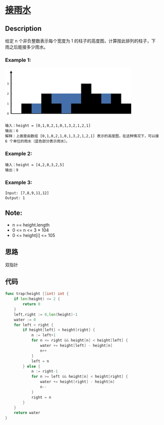 # [接雨水](https://leetcode-cn.com/problems/trapping-rain-water/)

## Description

给定 n 个非负整数表示每个宽度为 1 的柱子的高度图，计算按此排列的柱子，下雨之后能接多少雨水。

### Example 1:

![img.png](img.png)

````
输入：height = [0,1,0,2,1,0,1,3,2,1,2,1]
输出：6
解释：上面是由数组 [0,1,0,2,1,0,1,3,2,1,2,1] 表示的高度图，在这种情况下，可以接 6 个单位的雨水（蓝色部分表示雨水）。 
````

### Example 2:

````
输入：height = [4,2,0,3,2,5]
输出：9
````

### Example 3:

````
Input: [7,8,9,11,12]
Output: 1
````

## Note:

* n == height.length
* 0 <= n <= 3 * 104
* 0 <= height[i] <= 105
## 思路

双指针

## 代码
```` Go
func trap(height []int) int {
    if len(height) <= 2 {
        return 0
    }
    left,right := 0,len(height)-1
    water := 0
    for left < right {
        if height[left] < height[right] {
            n := left+1
            for n <= right && height[n] < height[left] {
                water += height[left] - height[n]
                n++
            }
            left = n
        } else {
            n := right-1
            for n >= left && height[n] < height[right] {
                water += height[right] - height[n]
                n--
            }
            right = n
        }
    }
    return water
}
````

